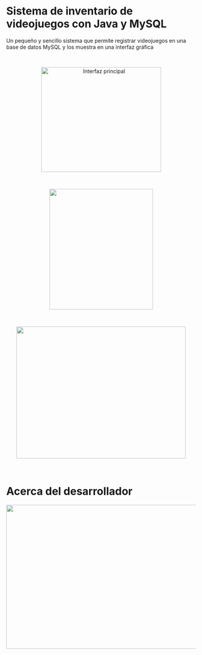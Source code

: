# Sistema de inventario de videojuegos con Java y MySQL

Un pequeño y sencillo sistema que permite registrar videojuegos en una base de datos MySQL y los muestra en una interfaz gráfica

<br/>
<p align="center">
<img width="319" height="278" src="https://raw.githubusercontent.com/CarlosUlisesOchoa/Sistema-de-inventario-videojuegos-MySQL/master/project%20images/2019-04-24_09h06_50.png" alt="Interfaz principal" />
</p> <br/>

<p align="center">
<img width="275" height="320" src="https://raw.githubusercontent.com/CarlosUlisesOchoa/Sistema-de-inventario-videojuegos-MySQL/master/project%20images/2019-04-24_09h07_29.png" />
</p>

<br/>
<p align="center">
<img width="450" height="350" src="https://raw.githubusercontent.com/CarlosUlisesOchoa/Sistema-de-inventario-videojuegos-MySQL/master/project%20images/2019-04-24_09h08_31.png" />
</p> <br/>

# Acerca del desarrollador

<p align="center">
<img width="700" height="382" src="https://github.com/CarlosUlisesOchoa/Sistema-de-inventario-videojuegos-MySQL/blob/master/project%20images/2019-04-24_09h08_57.png?raw=true" />
</p>
